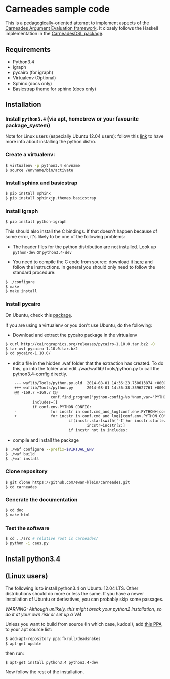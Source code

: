# Carneades sample code

This is a pedagogically-oriented attempt to implement aspects of the [Carneades Argument Evaluation framework](http://carneades.github.io/carneades/Carneades/).  It closely follows the Haskell implementation in the [CarneadesDSL package](https://hackage.haskell.org/package/CarneadesDSL).

## Requirements

* Python3.4
* igraph
* pycairo (for igraph)
* Virtualenv (Optional)
* Sphinx (docs only)
* Basicstrap theme for sphinx (docs only)

## Installation

### Install `python3.4` (via apt, homebrew or your favourite package_system)

Note for Linux users (especially Ubuntu 12.04 users): follow this
[link](#install-python34) to have more info about installing the
python distro.

### Create a virtualenv:

```bash
$ virtualenv -p python3.4 envname
$ source /envname/bin/activate
```

### Install sphinx and basicstrap

```bash
$ pip install sphinx
$ pip install sphinxjp.themes.basicstrap
```

### Install igraph

```bash
$ pip install python-igraph
```

This should also install the C bindings. If that doesn't happen because of some error, it's likely to be one of the 
following problems:

* The header files for the python distribution are not installed. Look up `python-dev` or `python3.4-dev`

* You need to compile the C code from source: download it
[here](http://igraph.org/) and follow the instructions. In general you
should only need to follow the standard procedure:

```bash
$ ./configure
$ make
$ make install
```

### Install pycairo

On Ubuntu, check this [package](http://packages.ubuntu.com/search?keywords=python-cairo).

If you are using a virtualenv or you don't use Ubuntu, do the following:

* Download and extract the pycairo package in the virtualenv

```bash
$ curl http://cairographics.org/releases/pycairo-1.10.0.tar.bz2 -O
$ tar xvf pycairo-1.10.0.tar.bz2
$ cd pycairo-1.10.0/
```

* edit a file in the hidden .waf folder that the extraction has created. To do this, go into the folder and edit ./war<numbers>/waflib/Tools/python.py to call the python3.4-config directly.
```diff
    --- waflib/Tools/python.py.old  2014-08-01 14:36:23.750613874 +0000
    +++ waflib/Tools/python.py      2014-08-01 14:36:38.359627761 +0000
    @@ -169,7 +169,7 @@
                    conf.find_program('python-config-%s'%num,var='PYTHON_CONFIG',mandatory=False)
            includes=[]
            if conf.env.PYTHON_CONFIG:
    -               for incstr in conf.cmd_and_log(conf.env.PYTHON+[conf.env.PYTHON_CONFIG,'--includes']).strip().split():
    +               for incstr in conf.cmd_and_log([conf.env.PYTHON_CONFIG,'--includes']).strip().split():
                            if(incstr.startswith('-I')or incstr.startswith('/I')):
                                    incstr=incstr[2:]
                            if incstr not in includes:
```

* compile and install the package

```bash
$ ./waf configure --prefix=$VIRTUAL_ENV
$ ./waf build
$ ./waf install
```

### Clone repository

```bash
$ git clone https://github.com/ewan-klein/carneades.git
$ cd carneades
```

### Generate the documentation

```bash
$ cd doc
$ make html
```

### Test the software

```bash
$ cd ../src # relative root is carneades/
$ python -i caes.py
```

## Install python3.4

(Linux users)
-------------

The following is to install python3.4 on Ubuntu 12.04 LTS. Other
distributions should do more or less the same. If you have a newer
installation of Ubuntu or derivatives, you can probably skip some
passages.

*WARNING: Although unlikely, this might break your python2 installation,
so do it at your own risk or set up a VM*

Unless you want to build from source (In which case, kudos!), add
[this PPA](https://launchpad.net/~fkrull/+archive/ubuntu/deadsnakes)
to your apt source list:

```bash
$ add-apt-repository ppa:fkrull/deadsnakes
$ apt-get update
```

then run:

```bash
$ apt-get install python3.4 python3.4-dev
```

Now follow the rest of the installation.
